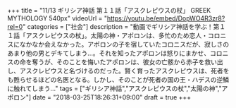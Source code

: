 +++
title =  "11/13 ギリシア神話 第１１話「アスクレピウスの杖」 GREEK MYTHOLOGY 540px"
videoUrl = "https://youtu.be/embed/DopWO4R3zr8?rel=0"
categories = ["社会"]
description = "動画でギリシア神話を学ぶ！第１１話「アスクレピウスの杖」。太陽の神・アポロンは、多忙のため恋人・コロニスになかなか会えなかった。アポロンの子を宿していたコロニスだが、寂しさのあまり他の男とデキてしまう…。それを知ったアポロンは怒りにまかせ、コロニスの命を奪うが、そのことを悔いたアポロンは、彼女の亡骸から赤子を救い出し、アスクレピウスと名づけるのだった。賢く育ったアスクレピウスは、死者をも甦らせるほどの名医となる。しかし、そのことが死者の国の王・ハデスの逆鱗に触れてしまう…"
tags = ["ギリシア神話","アスクレピウスの杖","太陽の神","アポロン"]
date = "2018-03-25T18:26:31+09:00"
draft = true
+++

